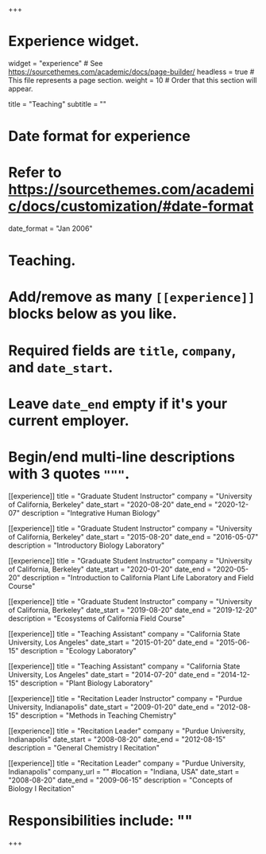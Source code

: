 +++
# Experience widget.
widget = "experience"  # See https://sourcethemes.com/academic/docs/page-builder/
headless = true  # This file represents a page section.
weight = 10  # Order that this section will appear.

title = "Teaching"
subtitle = ""

# Date format for experience
#   Refer to https://sourcethemes.com/academic/docs/customization/#date-format
date_format = "Jan 2006"

# Teaching.
#   Add/remove as many `[[experience]]` blocks below as you like.
#   Required fields are `title`, `company`, and `date_start`.
#   Leave `date_end` empty if it's your current employer.
#   Begin/end multi-line descriptions with 3 quotes `"""`.


  
[[experience]]
  title = "Graduate Student Instructor"
  company = "University of California, Berkeley"
  date_start = "2020-08-20"
  date_end = "2020-12-07"
  description = "Integrative Human Biology"

[[experience]]
  title = "Graduate Student Instructor"
  company = "University of California, Berkeley"
  date_start = "2015-08-20"
  date_end = "2016-05-07"
  description = "Introductory Biology Laboratory"
  
[[experience]]
  title = "Graduate Student Instructor"
  company = "University of California, Berkeley"
  date_start = "2020-01-20"
  date_end = "2020-05-20"
  description = "Introduction to California Plant Life Laboratory and Field Course"
  
[[experience]]
  title = "Graduate Student Instructor"
  company = "University of California, Berkeley"
  date_start = "2019-08-20"
  date_end = "2019-12-20"
  description = "Ecosystems of California Field Course"

[[experience]]
  title = "Teaching Assistant"
  company = "California State University, Los Angeles"
  date_start = "2015-01-20"
  date_end = "2015-06-15"
  description = "Ecology Laboratory"
  
  [[experience]]
  title = "Teaching Assistant"
  company = "California State University, Los Angeles"
  date_start = "2014-07-20"
  date_end = "2014-12-15"
  description = "Plant Biology Laboratory"

[[experience]]
  title = "Recitation Leader Instructor"
  company = "Purdue University, Indianapolis"
  date_start = "2009-01-20"
  date_end = "2012-08-15"
  description = "Methods in Teaching Chemistry"
  
[[experience]]
  title = "Recitation Leader"
  company = "Purdue University, Indianapolis"
  date_start = "2008-08-20"
  date_end = "2012-08-15"
  description = "General Chemistry I Recitation"

[[experience]]
  title = "Recitation Leader"
  company = "Purdue University, Indianapolis"
  company_url = ""
  #location = "Indiana, USA"
  date_start = "2008-08-20"
  date_end = "2009-06-15"
  description = "Concepts of Biology I Recitation"
#  Responsibilities include: ""

+++
